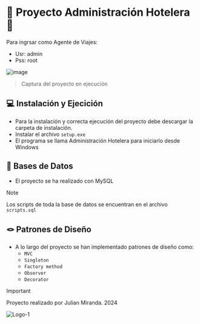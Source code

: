 # 🏨 Proyecto Administración Hotelera 🏨
Para ingrsar como Agente de Viajes:
- Usr: admin
- Pss: root

![image](https://github.com/JulianMi12/Administracion-Hotelera/assets/71536893/7bf5feeb-f953-4953-b65e-fde5174b587c)
> Captura del proyecto en ejecución


## 💻 Instalación y Ejecición

- Para la instalación y correcta ejecución del proyecto debe  descargar la carpeta de instalación.
- Instalar el archivo `setup.exe`
- El programa se llama Administración Hotelera para iniciarlo desde Windows

## 💾 Bases de Datos
- El proyecto se ha realizado con MySQL
> [!NOTE]
Los scripts de toda la base de datos se encuentran en el archivo `scripts.sql`

## 🪢 Patrones de Diseño
- A lo largo del proyecto se han implementado patrones de diseño como:
  - `MVC`
  - `Singleton`
  - `Factory method`
  - `Observer`
  - `Decorator`


> [!IMPORTANT]
Proyecto realizado por Julian Miranda.
2024

![Logo-1](https://github.com/JulianMi12/Administracion-Hotelera/assets/71536893/892b1ce9-d87c-42a2-a10f-a860cafb7811)









